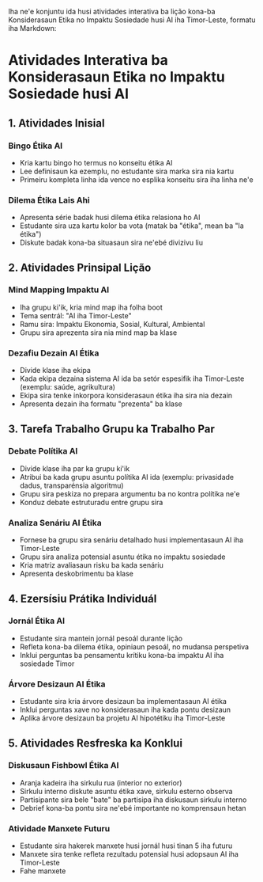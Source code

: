 Iha ne'e konjuntu ida husi atividades interativa ba lição kona-ba Konsiderasaun Etika no Impaktu Sosiedade husi AI iha Timor-Leste, formatu iha Markdown:

# Atividades Interativa ba Konsiderasaun Etika no Impaktu Sosiedade husi AI

## 1. Atividades Inisial

### Bingo Étika AI
- Kria kartu bingo ho termus no konseitu étika AI
- Lee definisaun ka ezemplu, no estudante sira marka sira nia kartu
- Primeiru kompleta linha ida vence no esplika konseitu sira iha linha ne'e

### Dilema Étika Lais Ahi
- Apresenta série badak husi dilema étika relasiona ho AI
- Estudante sira uza kartu kolor ba vota (matak ba "étika", mean ba "la étika")
- Diskute badak kona-ba situasaun sira ne'ebé divizivu liu

## 2. Atividades Prinsipal Lição

### Mind Mapping Impaktu AI
- Iha grupu ki'ik, kria mind map iha folha boot
- Tema sentrál: "AI iha Timor-Leste"
- Ramu sira: Impaktu Ekonomia, Sosial, Kultural, Ambiental
- Grupu sira aprezenta sira nia mind map ba klase

### Dezafiu Dezain AI Étika
- Divide klase iha ekipa
- Kada ekipa dezaina sistema AI ida ba setór espesifik iha Timor-Leste (exemplu: saúde, agrikultura)
- Ekipa sira tenke inkorpora konsiderasaun étika iha sira nia dezain
- Apresenta dezain iha formatu "prezenta" ba klase

## 3. Tarefa Trabalho Grupu ka Trabalho Par

### Debate Polítika AI
- Divide klase iha par ka grupu ki'ik
- Atribui ba kada grupu asuntu polítika AI ida (exemplu: privasidade dadus, transparénsia algoritmu)
- Grupu sira peskiza no prepara argumentu ba no kontra polítika ne'e
- Konduz debate estruturadu entre grupu sira

### Analiza Senáriu AI Étika
- Fornese ba grupu sira senáriu detalhado husi implementasaun AI iha Timor-Leste
- Grupu sira analiza potensial asuntu étika no impaktu sosiedade
- Kria matriz avaliasaun risku ba kada senáriu
- Apresenta deskobrimentu ba klase

## 4. Ezersísiu Prátika Individuál

### Jornál Étika AI
- Estudante sira mantein jornál pesoál durante lição
- Refleta kona-ba dilema étika, opiniaun pesoál, no mudansa perspetiva
- Inklui perguntas ba pensamentu krítiku kona-ba impaktu AI iha sosiedade Timor

### Árvore Desizaun AI Étika
- Estudante sira kria árvore desizaun ba implementasaun AI étika
- Inklui perguntas xave no konsiderasaun iha kada pontu desizaun
- Aplika árvore desizaun ba projetu AI hipotétiku iha Timor-Leste

## 5. Atividades Resfreska ka Konklui

### Diskusaun Fishbowl Étika AI
- Aranja kadeira iha sirkulu rua (interior no exterior)
- Sirkulu interno diskute asuntu étika xave, sirkulu esterno observa
- Partisipante sira bele "bate" ba partisipa iha diskusaun sirkulu interno
- Debrief kona-ba pontu sira ne'ebé importante no komprensaun hetan

### Atividade Manxete Futuru
- Estudante sira hakerek manxete husi jornál husi tinan 5 iha futuru
- Manxete sira tenke refleta rezultadu potensial husi adopsaun AI iha Timor-Leste
- Fahe manxete